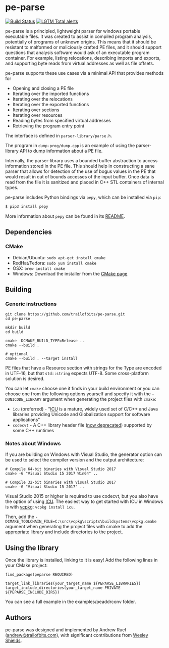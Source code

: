 pe-parse
========

[![Build Status](https://img.shields.io/github/workflow/status/trailofbits/pe-parse/CI/master)](https://github.com/trailofbits/pe-parse/actions?query=workflow%3ACI)
[![LGTM Total alerts](https://img.shields.io/lgtm/alerts/g/trailofbits/pe-parse.svg?logo=lgtm&logoWidth=18)](https://lgtm.com/projects/g/trailofbits/pe-parse/alerts/)

pe-parse is a principled, lightweight parser for windows portable executable files.
It was created to assist in compiled program analysis, potentially of programs of unknown origins.
This means that it should be resistant to malformed or maliciously crafted PE files, and it should
support questions that analysis software would ask of an executable program container.
For example, listing relocations, describing imports and exports, and supporting byte reads from
virtual addresses as well as file offsets.

pe-parse supports these use cases via a minimal API that provides methods for
 * Opening and closing a PE file
 * Iterating over the imported functions
 * Iterating over the relocations
 * Iterating over the exported functions
 * Iterating over sections
 * Iterating over resources
 * Reading bytes from specified virtual addresses
 * Retrieving the program entry point

The interface is defined in `parser-library/parse.h`.

The program in `dump-prog/dump.cpp` is an example of using the parser-library API to dump
information about a PE file.

Internally, the parser-library uses a bounded buffer abstraction to access information stored in
the PE file. This should help in constructing a sane parser that allows for detection of the use
of bogus values in the PE that would result in out of bounds accesses of the input buffer.
Once data is read from the file it is sanitized and placed in C++ STL containers of internal types.

pe-parse includes Python bindings via `pepy`, which can be installed via `pip`:

```bash
$ pip3 install pepy
```

More information about `pepy` can be found in its [README](./pepy/README.md).

## Dependencies

### CMake
  * Debian/Ubuntu: `sudo apt-get install cmake`
  * RedHat/Fedora: `sudo yum install cmake`
  * OSX: `brew install cmake`
  * Windows: Download the installer from the [CMake page](https://cmake.org/download/)

## Building

### Generic instructions
```
git clone https://github.com/trailofbits/pe-parse.git
cd pe-parse

mkdir build
cd build

cmake -DCMAKE_BUILD_TYPE=Release ..
cmake --build .

# optional
cmake --build . --target install
```

PE files that have a Resource section with strings for the Type are encoded in UTF-16, but that
`std::string` expects UTF-8. Some cross-platform solution is desired.

You can let `cmake` choose one it finds in your build environment or you can choose one from the
following options yourself and specify it with the `-DUNICODE_LIBRARY` argument when generating the
project files with `cmake`:

* `icu` (preferred) - "[ICU](http://site.icu-project.org/) is a mature, widely used set of C/C++
and Java libraries providing Unicode and Globalization support for software applications"
* `codecvt` - A C++ library header file
([now deprecated](http://open-std.org/JTC1/SC22/WG21/docs/papers/2017/p0618r0.html)) supported
by some C++ runtimes

### Notes about Windows

If you are building on Windows with Visual Studio, the generator option can be used to select the
compiler version and the output architecture:

```
# Compile 64-bit binaries with Visual Studio 2017
cmake -G "Visual Studio 15 2017 Win64" ..

# Compile 32-bit binaries with Visual Studio 2017
cmake -G "Visual Studio 15 2017" ..
```

Visual Studio 2015 or higher is required to use codecvt, but you also have the option of using
[ICU](http://site.icu-project.org/). The easiest way to get started with ICU in Windows is with
[vcpkg](https://vcpkg.readthedocs.io/): `vcpkg install icu`.

Then, add the `-DCMAKE_TOOLCHAIN_FILE=C:\src\vcpkg\scripts\buildsystems\vcpkg.cmake` argument when
generating the project files with cmake to add the appropriate library and include directories to
the project.

## Using the library

Once the library is installed, linking to it is easy! Add the following lines in your CMake project:

```
find_package(peparse REQUIRED)

target_link_libraries(your_target_name ${PEPARSE_LIBRARIES})
target_include_directories(your_target_name PRIVATE ${PEPARSE_INCLUDE_DIRS})
```

You can see a full example in the examples/peaddrconv folder.

## Authors

pe-parse was designed and implemented by Andrew Ruef (andrew@trailofbits.com), with significant
contributions from [Wesley Shields](https://github.com/wxsBSD).
